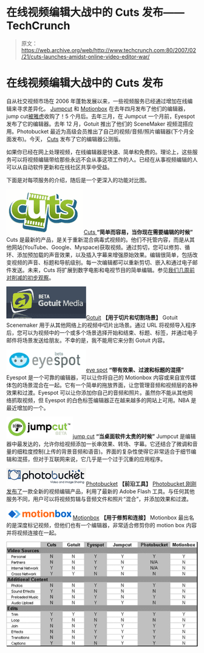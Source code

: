 # 在线视频编辑大战中的 Cuts 发布——TechCrunch

> 原文：<https://web.archive.org/web/http://www.techcrunch.com:80/2007/02/21/cuts-launches-amidst-online-video-editor-war/>

# 在线视频编辑大战中的 Cuts 发布

自从社交视频市场在 2006 年蓬勃发展以来，一些视频服务已经通过增加在线编辑来寻求差异化。 [Jumpcut](https://web.archive.org/web/20220818024859/http://www.beta.techcrunch.com/2006/04/05/online-video-sites-breeding-like-rabbits/) 和 [Motionbox](https://web.archive.org/web/20220818024859/http://www.beta.techcrunch.com/2006/04/02/motionbox-best-online-video-sharing-so-far/) 在去年四月发布了他们的编辑器，jump cut[被雅虎](https://web.archive.org/web/20220818024859/http://www.beta.techcrunch.com/2006/09/27/yahoo-has-acquired-jumpcut/)收购了！5 个月后。去年三月，在 Jumpcut 一个月前，Eyespot 发布了它的编辑器。去年 12 月，Gotuit 推出了他们的 SceneMaker 视频混搭应用。Photobucket 最近为高级会员推出了自己的视频/音频/照片编辑器(下个月全面发布)。今天， [Cuts](https://web.archive.org/web/20220818024859/http://cuts.com/) 发布了它的编辑器公测版。

如果你已经在网上处理视频，在线编辑器是快速、简单和免费的。理论上，这些服务可以将视频编辑带给那些永远不会从事这项工作的人。已经在从事视频编辑的人可以从自动软件更新和在线社区共享中受益。

下面是对每项服务的介绍，随后是一个更深入的功能对比图。

![cuts](img/55374ab79a3d0bfea5c9e32d42d0c676.png) [ Cuts ](https://web.archive.org/web/20220818024859/http://cuts.com/) 
**“简单而容易，当你现在需要编辑的时候”**
Cuts 是最新的产品，是关于重新混合病毒式视频的。他们不托管内容，而是从其他网站(YouTube、Google、Myspace)获取视频。通过剪切，您可以修剪、循环、添加预加载的声音效果，以及插入字幕来增强原始效果。编辑很简单，包括改变视频的声音、标题和导航级别。每一次编辑都可以重新剪切、嵌入和通过电子邮件发送。未来，Cuts 将扩展到数字电影和电视节目的简单编辑。参见[我们几周前对削减的初步观察](https://web.archive.org/web/20220818024859/http://www.beta.techcrunch.com/2007/02/03/sneak-peek-video-remixing-with-cuts/)。

![gotuit](img/597b0a1ede833cc3b469194850e0280f.png)[Gotuit](https://web.archive.org/web/20220818024859/http://gotuit.com/)
**【用于切片和切割场景】**
Gotuit Scenemaker 用于从其他网络上的视频中切片出场景。通过 URL 将视频导入程序后，您可以为视频中的一个或多个场景选择开始和结束、标题、标签，并通过电子邮件将场景发送给朋友。不幸的是，我不能用它来分割 Gotuit 内容。

![eyespot](img/fae1c775efa517ca5cf7b2cf97747fb2.png)[eye spot](https://web.archive.org/web/20220818024859/http://eyespot.com/)
**“带有效果、过渡和标题的混搭”**
Eyespot 是一个可靠的编辑器，可以让你将自己的 Motionbox 内容或来自宣传媒体包的场景混合在一起。它有一个简单的拖放界面，让您管理音频和视频层的各种效果和过渡。Eyespot 可以让你添加你自己的音频和照片。虽然你不能从其他网络抓取视频，但 Eyespot 的白色标签编辑器正在越来越多的网站上可用。NBA 是最近增加的一个。

![jumpcut](img/7d430c25c7ee5cb22cdead6149cdd76b.png)[jump cut](https://web.archive.org/web/20220818024859/http://jumpcut.com/)
**“当桌面软件太贵的时候”**
Jumpcut 是编辑器中最发达的，允许你给视频添加一长串效果、转场、字幕。它还结合了微调和音量的细粒度控制(上传的背景音频和语音)。界面的复杂性使得它非常适合于细节编辑和混搭，但对于互联网来说，它几乎是一个过于沉重的应用程序。

![photobucket](img/5c533aa69dc320b4d2485ac4cca6e76e.png)[Photobucket](https://web.archive.org/web/20220818024859/http://photobucket.com/)
**【前沿工具】**
[Photobucket 刚刚发布了](https://web.archive.org/web/20220818024859/http://www.beta.techcrunch.com/2007/02/16/newest-flash-tools-on-display-at-photobucket/)一款全新的视频编辑产品，利用了最新的 Adobe Flash 工具。与任何其他服务不同，用户可以将视频剪辑与音频文件和照片“混合”，并添加效果和过渡。

![motionbox](img/89092e69387eb6d517a1d7da547e2de5.png)[Motionbox](https://web.archive.org/web/20220818024859/http://motionbox.com/)
**【用于修剪和连接】**
Motionbox 最出名的是深度标记视频，但他们也有一个编辑器，非常适合修剪你的 motion box 内容并将视频连接在一起。

![editcomp.png](img/379b6fa0e3d890f92bebc309974c3efc.png)